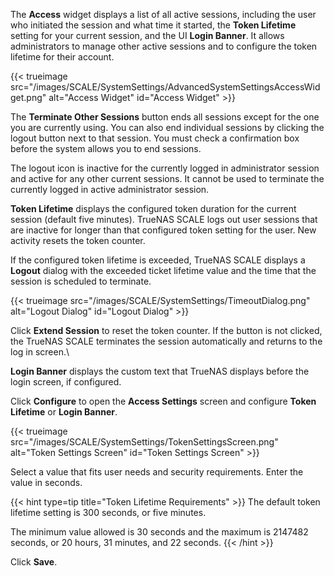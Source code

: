 &NewLine;

The **Access** widget displays a list of all active sessions, including the user who initiated the session and what time it started, the **Token Lifetime** setting for your current session, and the UI **Login Banner**.
It allows administrators to manage other active sessions and to configure the token lifetime for their account.

{{< trueimage src="/images/SCALE/SystemSettings/AdvancedSystemSettingsAccessWidget.png" alt="Access Widget" id="Access Widget" >}}

The **Terminate Other Sessions** button ends all sessions except for the one you are currently using.
You can also end individual sessions by clicking the logout <span class="iconify" data-icon="bi:box-arrow-in-right"></span> button next to that session.
You must check a confirmation box before the system allows you to end sessions.

The logout icon is inactive for the currently logged in administrator session and active for any other current sessions.
It cannot be used to terminate the currently logged in active administrator session.

**Token Lifetime** displays the configured token duration for the current session (default five minutes).
TrueNAS SCALE logs out user sessions that are inactive for longer than that configured token setting for the user.
New activity resets the token counter.

If the configured token lifetime is exceeded, TrueNAS SCALE displays a **Logout** dialog with the exceeded ticket lifetime value and the time that the session is scheduled to terminate.

{{< trueimage src="/images/SCALE/SystemSettings/TimeoutDialog.png" alt="Logout Dialog" id="Logout Dialog" >}}

Click **Extend Session** to reset the token counter.
If the button is not clicked, the TrueNAS SCALE terminates the session automatically and returns to the log in screen.\

**Login Banner** displays the custom text that TrueNAS displays before the login screen, if configured.

Click **Configure** to open the **Access Settings** screen and configure **Token Lifetime** or **Login Banner**.

{{< trueimage src="/images/SCALE/SystemSettings/TokenSettingsScreen.png" alt="Token Settings Screen" id="Token Settings Screen" >}}

Select a value that fits user needs and security requirements.
Enter the value in seconds.

{{< hint type=tip title="Token Lifetime Requirements" >}}
The default token lifetime setting is 300 seconds, or five minutes.

The minimum value allowed is 30 seconds and the maximum is 2147482 seconds, or 20 hours, 31 minutes, and 22 seconds.
{{< /hint >}}

Click **Save**.
